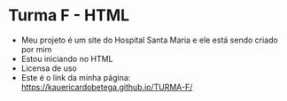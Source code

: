 # Turma F - HTML

- Meu projeto é um site do Hospital Santa Maria e ele está sendo criado por mim
- Estou iniciando no HTML 
- Licensa de uso 
- Este é o link da minha página: https://kauericardobetega.github.io/TURMA-F/
